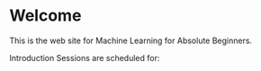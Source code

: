 # Welcome

This is the web site for Machine Learning for Absolute Beginners.


Introduction Sessions are scheduled for:





